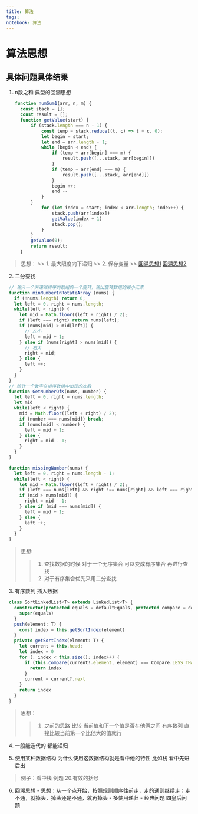 ```yaml
---
title: 算法
tags: 
notebook: 算法
---
```


# 算法思想

  ## 具体问题具体结果
   1. n数之和  典型的回溯思想

      ```js
      function numSum1(arr, n, m) {
        const stack = [];
        const result = [];
        function getValue(start) {
            if (stack.length === n - 1) {
                const temp = stack.reduce((t, c) => t + c, 0);
                let begin = start;
                let end = arr.length - 1;
                while (begin < end) {
                    if (temp + arr[begin] === m) {
                        result.push([...stack, arr[begin]])
                    }
                    if (temp + arr[end] === m) {
                        result.push([...stack, arr[end]])
                    }
                    begin ++;
                    end --
                }
            }
                for (let index = start; index < arr.length; index++) {
                    stack.push(arr[index])
                    getValue(index + 1)
                    stack.pop();
                }
            }
            getValue(0);
            return result;
        }
      ```
   > 思想：
    >> 1. 最大限度向下递归 
    >> 2. 保存变量
    >> [回溯思想1](https://blog.csdn.net/Strong_shady/article/details/117558778) [回溯思想2](https://blog.csdn.net/hhhghh_/article/details/104782256)

   2. 二分查找

   ```js
    // 输入一个非递减排序的数组的一个旋转，输出旋转数组的最小元素
    function minNumberInRotateArray (nums) {
      if (!nums.length) return 0;
      let left = 0, right = nums.length;
      while(left < right) {
        let mid = Math.floor((left + right) / 2);
        if (left === right) return nums[left];
        if (nums[mid] > mid[left]) {
          // 左小 
          left = mid + 1;
        } else if (nums[right] > nums[mid]) {
          // 右大
          right = mid;
        } else {
          left ++;
        }
      }
    }
    // 统计一个数字在排序数组中出现的次数
    function GetNumberOfK(nums, number) {
      let left = 0, right = nums.length;
      let mid
      while(left < right) {
        mid = Math.floor((left + right) / 2);
        if (number === nums[mid]) break;
        if (nums[mid] < number) {
          left = mid + 1;
        } else {
          right = mid - 1;
        }
      }
    }

    function missingNumber(nums) {
      let left = 0, right = nums.length - 1;
      while(left < right) {
        let mid = Math.floor((left + right) / 2);
        if (left === nums[left] && right !== nums[right] && left === right - 1) return left + 1; 
        if (mid > nums[mid]) {
          right = mid - 1;
        } else if (mid === nums[mid]) {
          left = mid + 1;
        } else {
          left ++;
        }
      }
    }

   ```
   > 思想: 
   >> 1. 查找数据的时候 对于一个无序集合 可以变成有序集合 再进行查找
   >> 2. 对于有序集合优先采用二分查找

   3. 有序数列 插入数据
   ```ts
    class SortLinkedList<T> extends LinkedList<T> {
      constructor(protected equals = defaultEquals, protected compare = defaultCompare) {
        super(equals)
      }
      push(element: T) {
        const index = this.getSortIndex(element)
      }
      private getSortIndex(element: T) {
        let current = this.head;
        let index = 0
        for (; index < this.size(); index++) {
          if (this.compare(current!.element, element) === Compare.LESS_THAN) {
            return index
          }
          current = current?.next
        }
        return index
      }
    }
   ```
   >思想：
   >> 1. 之前的思路 比较 当前值和下一个值是否在他俩之间  有序数列 直接比较当前第一个比他大的值就行

   4. 一般能迭代的 都能递归

   5. 使用某种数据结构  为什么使用这数据结构就是看中他的特性 比如栈 看中先进后出

   > 例子：看中栈  例题 20.有效的括号

   6. 回溯思想
     - 思想：从一个点开始，按照规则顺序往前走，走的通则继续走；走不通，就掉头，掉头还是不通，就再掉头
     - 多使用递归
     - 经典问题 四皇后问题

